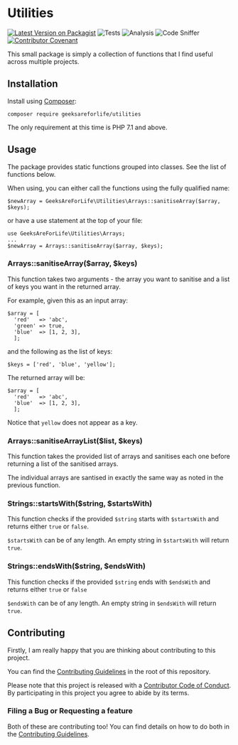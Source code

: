 # Utilities

[![Latest Version on Packagist](https://img.shields.io/packagist/v/geeksareforlife/utilities.svg?style=flat)](https://packagist.org/packages/geeksareforlife/utilities)
![Tests](https://github.com/geeksareforlife/utilities/workflows/Tests/badge.svg)
![Analysis](https://github.com/geeksareforlife/utilities/workflows/Analysis/badge.svg)
![Code Sniffer](https://github.com/geeksareforlife/utilities/workflows/Code%20Sniffer/badge.svg)
[![Contributor Covenant](https://img.shields.io/badge/Contributor%20Covenant-v2.0%20adopted-ff69b4.svg)](CODE_OF_CONDUCT.md)

This small package is simply a collection of functions that I find useful across multiple projects.

## Installation

Install using [Composer](https://getcomposer.org/):

```
composer require geeksareforlife/utilities
```

The only requirement at this time is PHP 7.1 and above.

## Usage

The package provides static functions grouped into classes. See the list of functions below.

When using, you can either call the functions using the fully qualified name:

```
$newArray = GeeksAreForLife\Utilities\Arrays::sanitiseArray($array, $keys);
```

or have a use statement at the top of your file:

```
use GeeksAreForLife\Utilities\Arrays;
...
$newArray = Arrays::sanitiseArray($array, $keys);
```

### Arrays::sanitiseArray($array, $keys)

This function takes two arguments - the array you want to sanitise and a list of keys you want
in the returned array.

For example, given this as an input array:

```
$array = [
  'red'   => 'abc',
  'green' => true,
  'blue'  => [1, 2, 3],
  ];
```

and the following as the list of keys:

```
$keys = ['red', 'blue', 'yellow'];
```

The returned array will be:

```
$array = [
  'red'   => 'abc',
  'blue'  => [1, 2, 3],
  ];
```

Notice that `yellow` does not appear as a key.

### Arrays::sanitiseArrayList($list, $keys)

This function takes the provided list of arrays and sanitises each one before returning a list
of the sanitised arrays.

The individual arrays are santised in exactly the same way as noted in the previous function.

### Strings::startsWith($string, $startsWith)

This function checks if the provided `$string` starts with `$startsWith` and returns either `true` or `false`.

`$startsWith` can be of any length. An empty string in `$startsWith` will return `true`.

### Strings::endsWith($string, $endsWith)

This function checks if the provided `$string` ends with `$endsWith` and returns either `true` or `false`

`$endsWith` can be of any length. An empty string in `$endsWith` will return `true`.

## Contributing

Firstly, I am really happy that you are thinking about contributing to this project.

You can find the [Contributing Guidelines](CONTRIBUTING.md) in the root of this repository.

Please note that this project is released with a [Contributor Code of Conduct](CODE_OF_CONDUCT.md). By participating in this project you agree to abide by its terms.

### Filing a Bug or Requesting a feature

Both of these are contributing too! You can find details on how to do both in the [Contributing Guidelines](CONTRIBUTING.md).

